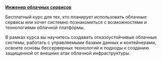 [**Инженер облачных сервисов**](https://practicum.yandex.ru/ycloud/)

Бесплатный курс для тех, кто планирует использовать облачные сервисы или хочет системно познакомиться с возможностями и технологиями облачной платформы.

В рамках курса вы научитесь создавать отказоустойчивые облачные системы, работать с управляемыми базами данных и контейнерами, освоите основы бессерверных технологий и подходы к созданию защищенной от внешних атак облачной инфраструктуры.